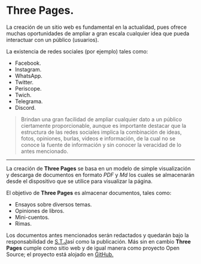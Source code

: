 # Three Pages. 
La creación de un sitio web es fundamental en la actualidad, pues ofrece muchas oportunidades de ampliar a gran escala cualquier idea que pueda interactuar con un público (usuarios).

La existencia de redes sociales (por ejemplo) tales como: 
* Facebook.
* Instagram.
* WhatsApp.
* Twitter.
* Periscope.
* Twich.
* Telegrama.
* Discord.


> Brindan una gran facilidad de ampliar cualquier dato a un público ciertamente proporcionable, aunque es importante destacar que la estructura de las redes sociales implica la combinación de ideas, fotos, opiniones, burlas, videos e información, de la cual no se conoce la fuente de información y sin conocer la veracidad de lo antes mencionado.   

- - - -
La creación de **Three Pages** se basa en un modelo de simple visualización y descarga de documentos en formato _PDF_ y _Md_ los cuales se almacenarán desde el dispositivo que se utilice para visualizar la página.

El objetivo de **Three Pages** es almacenar documentos, tales como:
* Ensayos sobre diversos temas.
* Opiniones de libros. 
* Mini-cuentos.
* Rimas. 

Los documentos antes mencionados serán redactados y quedarán bajo la responsabilidad de [S.T.J](https://mobile.twitter.com/SaidTecpaJuarez)así como la publicación. Más sin en cambio **Three Pages** cumple como sitio web y de igual manera como proyecto Open Source; el proyecto está alojado en [GitHub.](https://github.com/t-j-s/t-j-s.github.io)